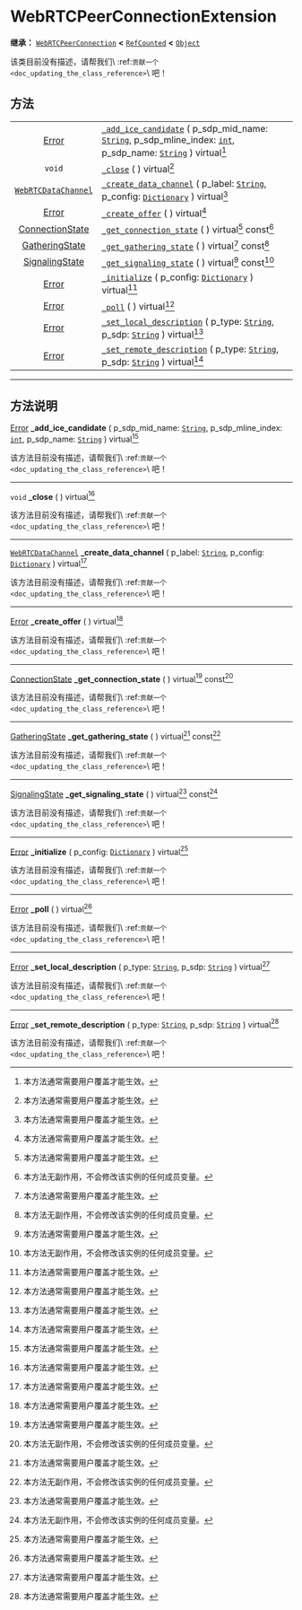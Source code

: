 <!-- ⚠ 请勿编辑本文件 ⚠ -->
<!-- 本文档使用脚本从 WeDot 引擎源码仓库生成。 -->
<!-- 生成脚本：https://github.com/WeDot-Engine/WeDot/tree/master/doc/tools/make_md.py； -->
<!-- 原文件：https://github.com/WeDot-Engine/WeDot/tree/master/modules/webrtc/doc_classes/WebRTCPeerConnectionExtension.xml。 -->

<div id="_class_webrtcpeerconnectionextension"></div>

# WebRTCPeerConnectionExtension

**继承：** [`WebRTCPeerConnection`](class_webrtcpeerconnection.md) **<** [`RefCounted`](class_refcounted.md) **<** [`Object`](class_object.md)

该类目前没有描述，请帮我们\ :ref:`贡献一个 <doc_updating_the_class_reference>`\ 吧！

## 方法

|||
|:-:|:--|
| [Error](#enum_@globalscope_error)                             | [`_add_ice_candidate`](class_webrtcpeerconnectionextension.md#class_webrtcpeerconnectionextension_private_method__add_ice_candidate) ( p_sdp_mid_name: [`String`](class_string.md), p_sdp_mline_index: [`int`](class_int.md), p_sdp_name: [`String`](class_string.md) ) virtual[^virtual] |
| `void`                                                        | [`_close`](class_webrtcpeerconnectionextension.md#class_webrtcpeerconnectionextension_private_method__close) ( ) virtual[^virtual]                                                                                                                                                        |
| [`WebRTCDataChannel`](class_webrtcdatachannel.md)             | [`_create_data_channel`](class_webrtcpeerconnectionextension.md#class_webrtcpeerconnectionextension_private_method__create_data_channel) ( p_label: [`String`](class_string.md), p_config: [`Dictionary`](class_dictionary.md) ) virtual[^virtual]                                        |
| [Error](#enum_@globalscope_error)                             | [`_create_offer`](class_webrtcpeerconnectionextension.md#class_webrtcpeerconnectionextension_private_method__create_offer) ( ) virtual[^virtual]                                                                                                                                          |
| [ConnectionState](#enum_webrtcpeerconnection_connectionstate) | [`_get_connection_state`](class_webrtcpeerconnectionextension.md#class_webrtcpeerconnectionextension_private_method__get_connection_state) ( ) virtual[^virtual] const[^const]                                                                                                            |
| [GatheringState](#enum_webrtcpeerconnection_gatheringstate)   | [`_get_gathering_state`](class_webrtcpeerconnectionextension.md#class_webrtcpeerconnectionextension_private_method__get_gathering_state) ( ) virtual[^virtual] const[^const]                                                                                                              |
| [SignalingState](#enum_webrtcpeerconnection_signalingstate)   | [`_get_signaling_state`](class_webrtcpeerconnectionextension.md#class_webrtcpeerconnectionextension_private_method__get_signaling_state) ( ) virtual[^virtual] const[^const]                                                                                                              |
| [Error](#enum_@globalscope_error)                             | [`_initialize`](class_webrtcpeerconnectionextension.md#class_webrtcpeerconnectionextension_private_method__initialize) ( p_config: [`Dictionary`](class_dictionary.md) ) virtual[^virtual]                                                                                                |
| [Error](#enum_@globalscope_error)                             | [`_poll`](class_webrtcpeerconnectionextension.md#class_webrtcpeerconnectionextension_private_method__poll) ( ) virtual[^virtual]                                                                                                                                                          |
| [Error](#enum_@globalscope_error)                             | [`_set_local_description`](class_webrtcpeerconnectionextension.md#class_webrtcpeerconnectionextension_private_method__set_local_description) ( p_type: [`String`](class_string.md), p_sdp: [`String`](class_string.md) ) virtual[^virtual]                                                |
| [Error](#enum_@globalscope_error)                             | [`_set_remote_description`](class_webrtcpeerconnectionextension.md#class_webrtcpeerconnectionextension_private_method__set_remote_description) ( p_type: [`String`](class_string.md), p_sdp: [`String`](class_string.md) ) virtual[^virtual]                                              |

<!-- rst-class:: classref-section-separator -->

---

## 方法说明

<div id="_class_webrtcpeerconnectionextension_private_method__add_ice_candidate"></div>

[Error](#enum_@globalscope_error) **_add_ice_candidate** ( p_sdp_mid_name: [`String`](class_string.md), p_sdp_mline_index: [`int`](class_int.md), p_sdp_name: [`String`](class_string.md) ) virtual[^virtual]<div id="class_webrtcpeerconnectionextension_private_method__add_ice_candidate"></div>

该方法目前没有描述，请帮我们\ :ref:`贡献一个 <doc_updating_the_class_reference>`\ 吧！

<!-- rst-class:: classref-item-separator -->

---

<div id="_class_webrtcpeerconnectionextension_private_method__close"></div>

`void` **_close** ( ) virtual[^virtual]<div id="class_webrtcpeerconnectionextension_private_method__close"></div>

该方法目前没有描述，请帮我们\ :ref:`贡献一个 <doc_updating_the_class_reference>`\ 吧！

<!-- rst-class:: classref-item-separator -->

---

<div id="_class_webrtcpeerconnectionextension_private_method__create_data_channel"></div>

[`WebRTCDataChannel`](class_webrtcdatachannel.md) **_create_data_channel** ( p_label: [`String`](class_string.md), p_config: [`Dictionary`](class_dictionary.md) ) virtual[^virtual]<div id="class_webrtcpeerconnectionextension_private_method__create_data_channel"></div>

该方法目前没有描述，请帮我们\ :ref:`贡献一个 <doc_updating_the_class_reference>`\ 吧！

<!-- rst-class:: classref-item-separator -->

---

<div id="_class_webrtcpeerconnectionextension_private_method__create_offer"></div>

[Error](#enum_@globalscope_error) **_create_offer** ( ) virtual[^virtual]<div id="class_webrtcpeerconnectionextension_private_method__create_offer"></div>

该方法目前没有描述，请帮我们\ :ref:`贡献一个 <doc_updating_the_class_reference>`\ 吧！

<!-- rst-class:: classref-item-separator -->

---

<div id="_class_webrtcpeerconnectionextension_private_method__get_connection_state"></div>

[ConnectionState](#enum_webrtcpeerconnection_connectionstate) **_get_connection_state** ( ) virtual[^virtual] const[^const]<div id="class_webrtcpeerconnectionextension_private_method__get_connection_state"></div>

该方法目前没有描述，请帮我们\ :ref:`贡献一个 <doc_updating_the_class_reference>`\ 吧！

<!-- rst-class:: classref-item-separator -->

---

<div id="_class_webrtcpeerconnectionextension_private_method__get_gathering_state"></div>

[GatheringState](#enum_webrtcpeerconnection_gatheringstate) **_get_gathering_state** ( ) virtual[^virtual] const[^const]<div id="class_webrtcpeerconnectionextension_private_method__get_gathering_state"></div>

该方法目前没有描述，请帮我们\ :ref:`贡献一个 <doc_updating_the_class_reference>`\ 吧！

<!-- rst-class:: classref-item-separator -->

---

<div id="_class_webrtcpeerconnectionextension_private_method__get_signaling_state"></div>

[SignalingState](#enum_webrtcpeerconnection_signalingstate) **_get_signaling_state** ( ) virtual[^virtual] const[^const]<div id="class_webrtcpeerconnectionextension_private_method__get_signaling_state"></div>

该方法目前没有描述，请帮我们\ :ref:`贡献一个 <doc_updating_the_class_reference>`\ 吧！

<!-- rst-class:: classref-item-separator -->

---

<div id="_class_webrtcpeerconnectionextension_private_method__initialize"></div>

[Error](#enum_@globalscope_error) **_initialize** ( p_config: [`Dictionary`](class_dictionary.md) ) virtual[^virtual]<div id="class_webrtcpeerconnectionextension_private_method__initialize"></div>

该方法目前没有描述，请帮我们\ :ref:`贡献一个 <doc_updating_the_class_reference>`\ 吧！

<!-- rst-class:: classref-item-separator -->

---

<div id="_class_webrtcpeerconnectionextension_private_method__poll"></div>

[Error](#enum_@globalscope_error) **_poll** ( ) virtual[^virtual]<div id="class_webrtcpeerconnectionextension_private_method__poll"></div>

该方法目前没有描述，请帮我们\ :ref:`贡献一个 <doc_updating_the_class_reference>`\ 吧！

<!-- rst-class:: classref-item-separator -->

---

<div id="_class_webrtcpeerconnectionextension_private_method__set_local_description"></div>

[Error](#enum_@globalscope_error) **_set_local_description** ( p_type: [`String`](class_string.md), p_sdp: [`String`](class_string.md) ) virtual[^virtual]<div id="class_webrtcpeerconnectionextension_private_method__set_local_description"></div>

该方法目前没有描述，请帮我们\ :ref:`贡献一个 <doc_updating_the_class_reference>`\ 吧！

<!-- rst-class:: classref-item-separator -->

---

<div id="_class_webrtcpeerconnectionextension_private_method__set_remote_description"></div>

[Error](#enum_@globalscope_error) **_set_remote_description** ( p_type: [`String`](class_string.md), p_sdp: [`String`](class_string.md) ) virtual[^virtual]<div id="class_webrtcpeerconnectionextension_private_method__set_remote_description"></div>

该方法目前没有描述，请帮我们\ :ref:`贡献一个 <doc_updating_the_class_reference>`\ 吧！

[^virtual]: 本方法通常需要用户覆盖才能生效。
[^const]: 本方法无副作用，不会修改该实例的任何成员变量。
[^vararg]: 本方法除了能接受在此处描述的参数外，还能够继续接受任意数量的参数。
[^constructor]: 本方法用于构造某个类型。
[^static]: 调用本方法无需实例，可直接使用类名进行调用。
[^operator]: 本方法描述的是使用本类型作为左操作数的有效运算符。
[^bitfield]: 这个值是由下列位标志构成位掩码的整数。
[^void]: 无返回值。
